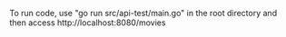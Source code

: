 To run code, use "go run src/api-test/main.go" in the root directory and then access http://localhost:8080/movies